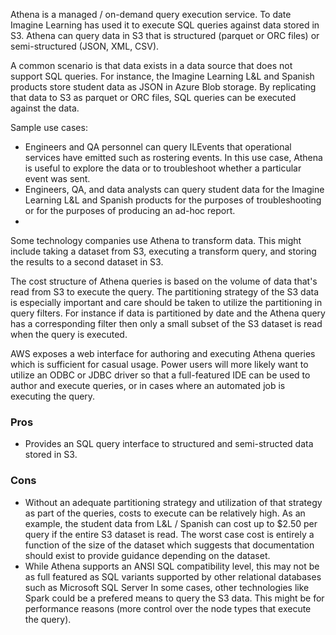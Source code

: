 Athena is a managed / on-demand query execution service. To date Imagine Learning has used it to execute SQL queries against data stored in S3. Athena can query data in S3 that is structured (parquet or ORC files) or semi-structured (JSON, XML, CSV).

A common scenario is that data exists in a data source that does not support SQL queries. For instance, the Imagine Learning L&L and Spanish products store student data as JSON in Azure Blob storage. By replicating that data to S3 as parquet or ORC files, SQL queries can be executed against the data.

Sample use cases:
* Engineers and QA personnel can query ILEvents that operational services have emitted such as rostering events. In this use case, Athena is useful to explore the data or to troubleshoot whether a particular event was sent.
* Engineers, QA, and data analysts can query student data for the Imagine Learning L&L and Spanish products for the purposes of troubleshooting or for the purposes of producing an ad-hoc report.
* 
Some technology companies use Athena to transform data.  This might include taking a dataset from S3, executing a transform query, and storing the results to a second dataset in S3.

The cost structure of Athena queries is based on the volume of data that's read from S3 to execute the query. The partitioning strategy of the S3 data is especially important and care should be taken to utilize the partitioning in query filters. For instance if data is partitioned by date and the Athena query has a corresponding filter then only a small subset of the S3 dataset is read when the query is executed.

AWS exposes a web interface for authoring and executing Athena queries which is sufficient for casual usage. Power users will more likely want to utilize an ODBC or JDBC driver so that a full-featured IDE can be used to author and execute queries, or in cases where an automated job is executing the query.

### Pros
* Provides an SQL query interface to structured and semi-structed data stored in S3.

### Cons
* Without an adequate partitioning strategy and utilization of that strategy as part of the queries, costs to execute can be relatively high. As an example, the student data from L&L / Spanish can cost up to $2.50 per query if the entire S3 dataset is read.  The worst case cost is entirely a function of the size of the dataset which suggests that documentation should exist to provide guidance depending on the dataset.
* While Athena supports an ANSI SQL compatibility level, this may not be as full featured as SQL variants supported by other relational databases such as Microsoft SQL Server
In some cases, other technologies like Spark could be a prefered means to query the S3 data.  This might be for performance reasons (more control over the node types that execute the query).